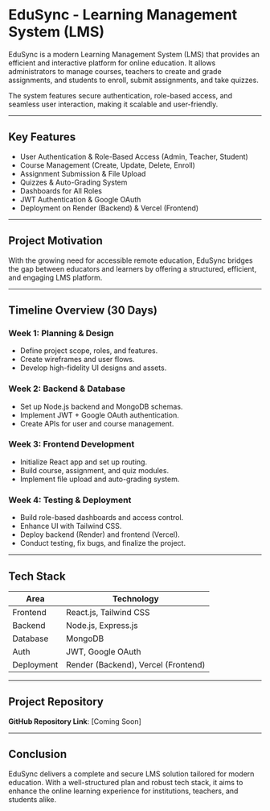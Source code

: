 # EduSync - Learning Management System (LMS)

EduSync is a modern Learning Management System (LMS) that provides an efficient and interactive platform for online education. It allows administrators to manage courses, teachers to create and grade assignments, and students to enroll, submit assignments, and take quizzes.

The system features secure authentication, role-based access, and seamless user interaction, making it scalable and user-friendly.

---

## Key Features

- User Authentication & Role-Based Access (Admin, Teacher, Student)
- Course Management (Create, Update, Delete, Enroll)
- Assignment Submission & File Upload
- Quizzes & Auto-Grading System
- Dashboards for All Roles
- JWT Authentication & Google OAuth
- Deployment on Render (Backend) & Vercel (Frontend)

---

## Project Motivation

With the growing need for accessible remote education, EduSync bridges the gap between educators and learners by offering a structured, efficient, and engaging LMS platform.

---

## Timeline Overview (30 Days)

### Week 1: Planning & Design
- Define project scope, roles, and features.
- Create wireframes and user flows.
- Develop high-fidelity UI designs and assets.

### Week 2: Backend & Database
- Set up Node.js backend and MongoDB schemas.
- Implement JWT + Google OAuth authentication.
- Create APIs for user and course management.

### Week 3: Frontend Development
- Initialize React app and set up routing.
- Build course, assignment, and quiz modules.
- Implement file upload and auto-grading system.

### Week 4: Testing & Deployment
- Build role-based dashboards and access control.
- Enhance UI with Tailwind CSS.
- Deploy backend (Render) and frontend (Vercel).
- Conduct testing, fix bugs, and finalize the project.

---

## Tech Stack

| Area        | Technology            |
|-------------|------------------------|
| Frontend    | React.js, Tailwind CSS |
| Backend     | Node.js, Express.js    |
| Database    | MongoDB                |
| Auth        | JWT, Google OAuth      |
| Deployment  | Render (Backend), Vercel (Frontend) |

---

## Project Repository

**GitHub Repository Link**: [Coming Soon]

---

## Conclusion

EduSync delivers a complete and secure LMS solution tailored for modern education. With a well-structured plan and robust tech stack, it aims to enhance the online learning experience for institutions, teachers, and students alike.
